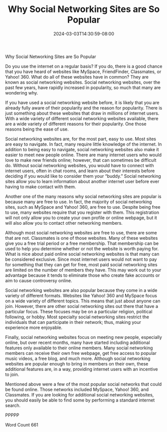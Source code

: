 ﻿---
title: "Why Social Networking Sites are So Popular"
date: 2024-03-03T14:30:59-08:00
description: "Social Networking Tips for Web Success"
featured_image: "/images/Social Networking.jpg"
tags: ["Social Networking"]
---

Why Social Networking Sites are So Popular

Do you use the internet on a regular basis?  If you do, there is a good chance that you have heard of websites like MySpace, FriendFinder, Classmates, or Yahoo! 360.  What do all of these websites have in common?  They are known as social networking websites.  Social networking websites, over the past few years, have rapidly increased in popularity, so much that many are wondering why.

If you have used a social networking website before, it is likely that you are already fully aware of their popularity and the reason for popularity. There is just something about these websites that draw in millions of internet users.  With a wide variety of different social networking websites available, there are a wide variety of different reasons for their popularity.  One those reasons being the ease of use.  

Social networking websites are, for the most part, easy to use. Most sites are easy to navigate.  In fact, many require little knowledge of the internet. In addition to being easy to navigate, social networking websites also make it easier to meet new people online. There are many internet users who would love to make new friends online; however, that can sometimes be difficult do. Without social networking websites, you would have to connect with internet users, often in chat rooms, and learn about their interests before deciding if you would like to consider them your “buddy.”  Social networking sites allow you to learn information about another internet user before ever having to make contact with them.

Another one of the many reasons why social networking sites are popular is because many are free to use. In fact, the majority of social networking sites, such as MySpace and Yahoo! 360, are free to use.  Despite being free to use, many websites require that you register with them. This registration will not only allow you to create your own profile or online webpage, but it will also allow you to contact other networking members.  

Although most social networking websites are free to use, there are some that are not.  Classmates is one of those websites.  Many of these websites give you a free trial period or a free membership. That membership can be used to help you determine whether or not the website is worth paying for. What is nice about paid online social networking websites is that many can be considered exclusive.  Since most internet users would not want to pay for something that they can get for free, most paid social networking sites are limited on the number of members they have. This may work out to your advantage because it tends to eliminate those who create fake accounts or aim to cause controversy online.

Social networking websites are also popular because they come in a wide variety of different formats.  Websites like Yahoo! 360 and MySpace focus on a wide variety of different topics. This means that just about anyone can join.  However, there are other social networking sites out there that have a particular focus. These focuses may be on a particular religion, political following, or hobby.  Most specialty social networking sites restrict the individuals that can participate in their network; thus, making your experience more enjoyable.

Finally, social networking websites focus on meeting new people, especially online, but over recent months, many have started including additional features only available to their online members. Many social networking members can receive their own free webpage, get free access to popular music videos, a free blog, and much more.  Although social networking websites are popular enough to bring in members on their own, these additional features are, in a way, providing internet users with an incentive to join.  

Mentioned above were a few of the most popular social networks that could be found online. Those networks included MySpace, Yahoo! 360, and Classmates. If you are looking for additional social networking websites, you should easily be able to find some by performing a standard internet search.

PPPPP

Word Count 661

